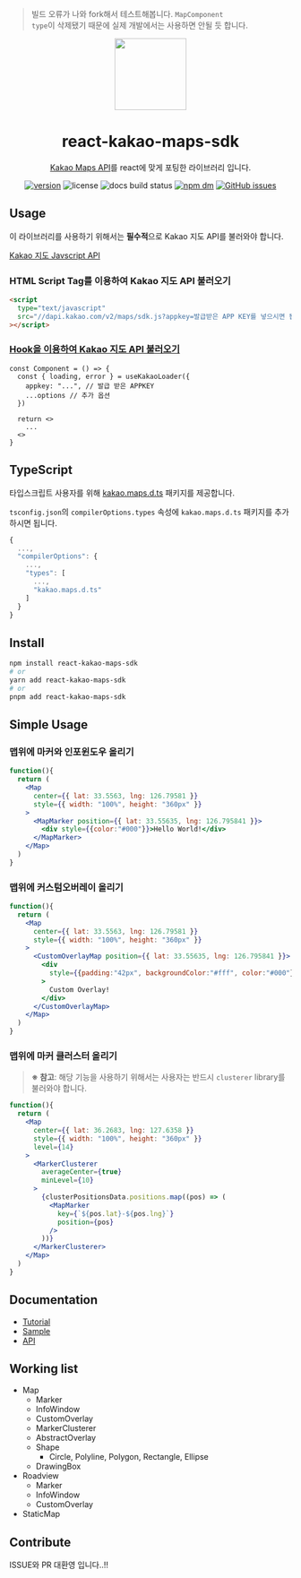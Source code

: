 > 빌드 오류가 나와 fork해서 테스트해봅니다.
> <code>MapComponent type</code>이 삭제됐기 때문에 실제 개발에서는 사용하면 안될 듯 합니다.

<div align="center">
  <img src="https://raw.githubusercontent.com/JaeSeoKim/react-kakao-maps-sdk/main/docs/static/img/logo.png" width="128px"/>
  <h1>react-kakao-maps-sdk</h1>
  <p><a href="https://apis.map.kakao.com/" alt="kakao api">Kakao Maps API</a>를 react에 맞게 포팅한 라이브러리 입니다.</p>
  <p>
    <a href="https://www.npmjs.com/package/react-kakao-maps-sdk"><img alt="version" src="https://img.shields.io/npm/v/react-kakao-maps-sdk" /></a>
    <img alt="license" src="https://img.shields.io/npm/l/react-kakao-maps-sdk" />
    <img alt="docs build status" src="https://github.com/JaeSeoKim/react-kakao-maps-sdk/actions/workflows/docs.yaml/badge.svg" />
    <a href="https://www.npmjs.com/package/react-kakao-maps-sdk"><img alt="npm dm" src="https://img.shields.io/npm/dm/react-kakao-maps-sdk" /></a>
    <a href="https://github.com/JaeSeoKim/react-kakao-maps-sdk/issues"><img alt="GitHub issues" src="https://img.shields.io/github/issues/JaeSeoKim/react-kakao-maps-sdk"></a>
  </p>
</div>

## Usage

이 라이브러리를 사용하기 위해서는 **필수적**으로 Kakao 지도 API를 불러와야 합니다.

[Kakao 지도 Javscript API](https://apis.map.kakao.com/web/guide/)

### HTML Script Tag를 이용하여 Kakao 지도 API 불러오기

```html
<script
  type="text/javascript"
  src="//dapi.kakao.com/v2/maps/sdk.js?appkey=발급받은 APP KEY를 넣으시면 됩니다.&libraries=services,clusterer"
></script>
```

### [Hook을 이용하여 Kakao 지도 API 불러오기](https://react-kakao-maps-sdk.jaeseokim.dev/docs/setup/withHook)

```tsx
const Component = () => {
  const { loading, error } = useKakaoLoader({
    appkey: "...", // 발급 받은 APPKEY
    ...options // 추가 옵션
  })

  return <>
    ...
  <>
}
```

## TypeScript

타입스크립트 사용자를 위해 [kakao.maps.d.ts](https://github.com/JaeSeoKim/kakao.maps.d.ts) 패키지를 제공합니다.

`tsconfig.json`의 `compilerOptions.types` 속성에 `kakao.maps.d.ts` 패키지를 추가하시면 됩니다.

```js
{
  ...,
  "compilerOptions": {
    ...,
    "types": [
      ...,
      "kakao.maps.d.ts"
    ]
  }
}
```

## Install

```bash
npm install react-kakao-maps-sdk
# or
yarn add react-kakao-maps-sdk
# or
pnpm add react-kakao-maps-sdk
```

## Simple Usage

### 맵위에 마커와 인포윈도우 올리기

```jsx live
function(){
  return (
    <Map
      center={{ lat: 33.5563, lng: 126.79581 }}
      style={{ width: "100%", height: "360px" }}
    >
      <MapMarker position={{ lat: 33.55635, lng: 126.795841 }}>
        <div style={{color:"#000"}}>Hello World!</div>
      </MapMarker>
    </Map>
  )
}
```

### 맵위에 커스텀오버레이 올리기

```jsx live
function(){
  return (
    <Map
      center={{ lat: 33.5563, lng: 126.79581 }}
      style={{ width: "100%", height: "360px" }}
    >
      <CustomOverlayMap position={{ lat: 33.55635, lng: 126.795841 }}>
        <div
          style={{padding:"42px", backgroundColor:"#fff", color:"#000"}}
        >
          Custom Overlay!
        </div>
      </CustomOverlayMap>
    </Map>
  )
}
```

### 맵위에 마커 클러스터 올리기

> **※ 참고**: 해당 기능을 사용하기 위해서는 사용자는 반드시 `clusterer` library를 불러와야 합니다.

```jsx live
function(){
  return (
    <Map
      center={{ lat: 36.2683, lng: 127.6358 }}
      style={{ width: "100%", height: "360px" }}
      level={14}
    >
      <MarkerClusterer
        averageCenter={true}
        minLevel={10}
      >
        {clusterPositionsData.positions.map((pos) => (
          <MapMarker
            key={`${pos.lat}-${pos.lng}`}
            position={pos}
          />
        ))}
      </MarkerClusterer>
    </Map>
  )
}
```

## Documentation

- [Tutorial](https://react-kakao-maps-sdk.jaeseokim.dev/docs/intro)
- [Sample](https://react-kakao-maps-sdk.jaeseokim.dev/docs/sample)
- [API](https://react-kakao-maps-sdk.jaeseokim.dev/docs/api)

## Working list

- Map
  - Marker
  - InfoWindow
  - CustomOverlay
  - MarkerClusterer
  - AbstractOverlay
  - Shape
    - Circle, Polyline, Polygon, Rectangle, Ellipse
  - DrawingBox
- Roadview
  - Marker
  - InfoWindow
  - CustomOverlay
- StaticMap

## Contribute

ISSUE와 PR 대환영 입니다..!!
